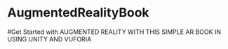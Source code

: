 # AugmentedRealityBook
#Get Started with AUGMENTED REALITY WITH THIS SIMPLE AR BOOK IN USING UNITY AND VUFORIA

